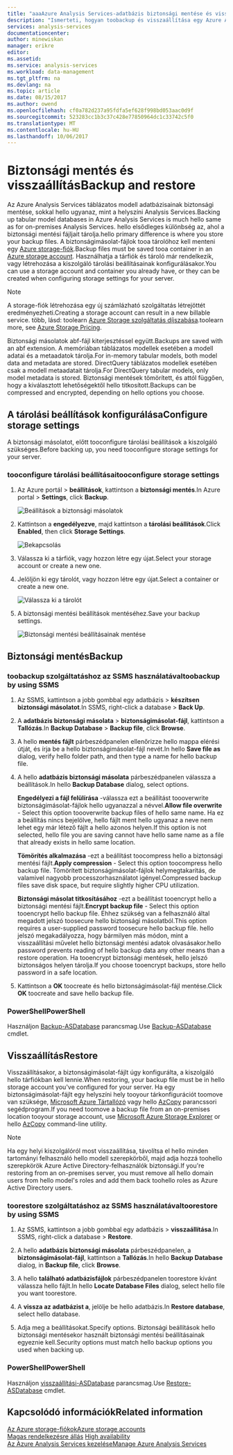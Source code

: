```yaml
---
title: "aaaAzure Analysis Services-adatbázis biztonsági mentése és visszaállítása |} Microsoft Docs"
description: "Ismerteti, hogyan toobackup és visszaállítása egy Azure Analysis Services adatbázis."
services: analysis-services
documentationcenter: 
author: minewiskan
manager: erikre
editor: 
ms.assetid: 
ms.service: analysis-services
ms.workload: data-management
ms.tgt_pltfrm: na
ms.devlang: na
ms.topic: article
ms.date: 08/15/2017
ms.author: owend
ms.openlocfilehash: cf0a782d237a95fdfa5ef628f998bd053aac0d9f
ms.sourcegitcommit: 523283cc1b3c37c428e77850964dc1c33742c5f0
ms.translationtype: MT
ms.contentlocale: hu-HU
ms.lasthandoff: 10/06/2017
---
```

# <a name="backup-and-restore"></a><span data-ttu-id="29f22-103">Biztonsági mentés és visszaállítás</span><span class="sxs-lookup"><span data-stu-id="29f22-103">Backup and restore</span></span>

<span data-ttu-id="29f22-104">Az Azure Analysis Services táblázatos modell adatbázisainak biztonsági mentése, sokkal hello ugyanaz, mint a helyszíni Analysis Services.</span><span class="sxs-lookup"><span data-stu-id="29f22-104">Backing up tabular model databases in Azure Analysis Services is much hello same as for on-premises Analysis Services.</span></span> <span data-ttu-id="29f22-105">hello elsődleges különbség az, ahol a biztonsági mentési fájljait tárolja.</span><span class="sxs-lookup"><span data-stu-id="29f22-105">hello primary difference is where you store your backup files.</span></span> <span data-ttu-id="29f22-106">A biztonságimásolat-fájlok tooa tárolóhoz kell menteni egy [Azure storage-fiók](../storage/common/storage-create-storage-account.md).</span><span class="sxs-lookup"><span data-stu-id="29f22-106">Backup files must be saved tooa container in an [Azure storage account](../storage/common/storage-create-storage-account.md).</span></span> <span data-ttu-id="29f22-107">Használhatja a tárfiók és tároló már rendelkezik, vagy létrehozása a kiszolgáló tárolási beállításainak konfigurálásakor.</span><span class="sxs-lookup"><span data-stu-id="29f22-107">You can use a storage account and container you already have, or they can be created when configuring storage settings for your server.</span></span>

> [!NOTE]
> <span data-ttu-id="29f22-108">A storage-fiók létrehozása egy új számlázható szolgáltatás létrejöttét eredményezheti.</span><span class="sxs-lookup"><span data-stu-id="29f22-108">Creating a storage account can result in a new billable service.</span></span> <span data-ttu-id="29f22-109">több, lásd: toolearn [Azure Storage szolgáltatás díjszabása](https://azure.microsoft.com/pricing/details/storage/blobs/).</span><span class="sxs-lookup"><span data-stu-id="29f22-109">toolearn more, see [Azure Storage Pricing](https://azure.microsoft.com/pricing/details/storage/blobs/).</span></span>
> 
> 

<span data-ttu-id="29f22-110">Biztonsági másolatok abf-fájl kiterjesztéssel együtt.</span><span class="sxs-lookup"><span data-stu-id="29f22-110">Backups are saved with an abf extension.</span></span> <span data-ttu-id="29f22-111">A memóriában táblázatos modellek esetében a modell adatai és a metaadatok tárolja.</span><span class="sxs-lookup"><span data-stu-id="29f22-111">For in-memory tabular models, both model data and metadata are stored.</span></span> <span data-ttu-id="29f22-112">DirectQuery táblázatos modellek esetében csak a modell metaadatait tárolja.</span><span class="sxs-lookup"><span data-stu-id="29f22-112">For DirectQuery tabular models, only model metadata is stored.</span></span> <span data-ttu-id="29f22-113">Biztonsági mentések tömörített, és attól függően, hogy a kiválasztott lehetőségektől hello titkosított.</span><span class="sxs-lookup"><span data-stu-id="29f22-113">Backups can be compressed and encrypted, depending on hello options you choose.</span></span> 



## <a name="configure-storage-settings"></a><span data-ttu-id="29f22-114">A tárolási beállítások konfigurálása</span><span class="sxs-lookup"><span data-stu-id="29f22-114">Configure storage settings</span></span>
<span data-ttu-id="29f22-115">A biztonsági másolatot, előtt tooconfigure tárolási beállítások a kiszolgáló szükséges.</span><span class="sxs-lookup"><span data-stu-id="29f22-115">Before backing up, you need tooconfigure storage settings for your server.</span></span>


### <a name="tooconfigure-storage-settings"></a><span data-ttu-id="29f22-116">tooconfigure tárolási beállításai</span><span class="sxs-lookup"><span data-stu-id="29f22-116">tooconfigure storage settings</span></span>
1.  <span data-ttu-id="29f22-117">Az Azure portál > **beállítások**, kattintson a **biztonsági mentés**.</span><span class="sxs-lookup"><span data-stu-id="29f22-117">In Azure portal > **Settings**, click **Backup**.</span></span>

    ![Beállítások a biztonsági másolatok](./media/analysis-services-backup/aas-backup-backups.png)

2.  <span data-ttu-id="29f22-119">Kattintson a **engedélyezve**, majd kattintson a **tárolási beállítások**.</span><span class="sxs-lookup"><span data-stu-id="29f22-119">Click **Enabled**, then click **Storage Settings**.</span></span>

    ![Bekapcsolás](./media/analysis-services-backup/aas-backup-enable.png)

3. <span data-ttu-id="29f22-121">Válassza ki a tárfiók, vagy hozzon létre egy újat.</span><span class="sxs-lookup"><span data-stu-id="29f22-121">Select your storage account or create a new one.</span></span>

4. <span data-ttu-id="29f22-122">Jelöljön ki egy tárolót, vagy hozzon létre egy újat.</span><span class="sxs-lookup"><span data-stu-id="29f22-122">Select a container or create a new one.</span></span>

    ![Válassza ki a tárolót](./media/analysis-services-backup/aas-backup-container.png)

5. <span data-ttu-id="29f22-124">A biztonsági mentési beállítások mentéséhez.</span><span class="sxs-lookup"><span data-stu-id="29f22-124">Save your backup settings.</span></span>

    ![Biztonsági mentési beállításainak mentése](./media/analysis-services-backup/aas-backup-save.png)

## <a name="backup"></a><span data-ttu-id="29f22-126">Biztonsági mentés</span><span class="sxs-lookup"><span data-stu-id="29f22-126">Backup</span></span>

### <a name="toobackup-by-using-ssms"></a><span data-ttu-id="29f22-127">toobackup szolgáltatáshoz az SSMS használatával</span><span class="sxs-lookup"><span data-stu-id="29f22-127">toobackup by using SSMS</span></span>

1. <span data-ttu-id="29f22-128">Az SSMS, kattintson a jobb gombbal egy adatbázis > **készítsen biztonsági másolatot**.</span><span class="sxs-lookup"><span data-stu-id="29f22-128">In SSMS, right-click a database > **Back Up**.</span></span>

2. <span data-ttu-id="29f22-129">A **adatbázis biztonsági másolata** > **biztonságimásolat-fájl**, kattintson a **Tallózás**.</span><span class="sxs-lookup"><span data-stu-id="29f22-129">In **Backup Database** > **Backup file**, click **Browse**.</span></span>

3. <span data-ttu-id="29f22-130">A hello **mentés fájlt** párbeszédpanelen ellenőrizze hello mappa elérési útját, és írja be a hello biztonságimásolat-fájl nevét.</span><span class="sxs-lookup"><span data-stu-id="29f22-130">In hello **Save file as** dialog, verify hello folder path, and then type a name for hello backup file.</span></span> 

4. <span data-ttu-id="29f22-131">A hello **adatbázis biztonsági másolata** párbeszédpanelen válassza a beállítások.</span><span class="sxs-lookup"><span data-stu-id="29f22-131">In hello **Backup Database** dialog, select options.</span></span>

    <span data-ttu-id="29f22-132">**Engedélyezi a fájl felülírása** -válassza ezt a beállítást toooverwrite biztonságimásolat-fájlok hello ugyanazzal a névvel.</span><span class="sxs-lookup"><span data-stu-id="29f22-132">**Allow file overwrite** - Select this option toooverwrite backup files of hello same name.</span></span> <span data-ttu-id="29f22-133">Ha ez a beállítás nincs bejelölve, hello fájlt ment hello ugyanaz a neve nem lehet egy már létező fájlt a hello azonos helyen.</span><span class="sxs-lookup"><span data-stu-id="29f22-133">If this option is not selected, hello file you are saving cannot have hello same name as a file that already exists in hello same location.</span></span>

    <span data-ttu-id="29f22-134">**Tömörítés alkalmazása** -ezt a beállítást toocompress hello a biztonsági mentési fájlt.</span><span class="sxs-lookup"><span data-stu-id="29f22-134">**Apply compression** - Select this option toocompress hello backup file.</span></span> <span data-ttu-id="29f22-135">Tömörített biztonságimásolat-fájlok helymegtakarítás, de valamivel nagyobb processzorhasználatot igényel.</span><span class="sxs-lookup"><span data-stu-id="29f22-135">Compressed backup files save disk space, but require slightly higher CPU utilization.</span></span> 

    <span data-ttu-id="29f22-136">**Biztonsági másolat titkosításához** -ezt a beállítást tooencrypt hello a biztonsági mentési fájlt.</span><span class="sxs-lookup"><span data-stu-id="29f22-136">**Encrypt backup file** - Select this option tooencrypt hello backup file.</span></span> <span data-ttu-id="29f22-137">Ehhez szükség van a felhasználó által megadott jelszó toosecure hello biztonsági másolatból.</span><span class="sxs-lookup"><span data-stu-id="29f22-137">This option requires a user-supplied password toosecure hello backup file.</span></span> <span data-ttu-id="29f22-138">hello jelszó megakadályozza, hogy bármilyen más módon, mint a visszaállítási művelet hello biztonsági mentési adatok olvasásakor.</span><span class="sxs-lookup"><span data-stu-id="29f22-138">hello password prevents reading of hello backup data any other means than a restore operation.</span></span> <span data-ttu-id="29f22-139">Ha tooencrypt biztonsági mentések, hello jelszó biztonságos helyen tárolja.</span><span class="sxs-lookup"><span data-stu-id="29f22-139">If you choose tooencrypt backups, store hello password in a safe location.</span></span>

5. <span data-ttu-id="29f22-140">Kattintson a **OK** toocreate és hello biztonságimásolat-fájl mentése.</span><span class="sxs-lookup"><span data-stu-id="29f22-140">Click **OK** toocreate and save hello backup file.</span></span>


### <a name="powershell"></a><span data-ttu-id="29f22-141">PowerShell</span><span class="sxs-lookup"><span data-stu-id="29f22-141">PowerShell</span></span>
<span data-ttu-id="29f22-142">Használjon [Backup-ASDatabase](https://docs.microsoft.com/sql/analysis-services/powershell/backup-asdatabase-cmdlet) parancsmag.</span><span class="sxs-lookup"><span data-stu-id="29f22-142">Use [Backup-ASDatabase](https://docs.microsoft.com/sql/analysis-services/powershell/backup-asdatabase-cmdlet) cmdlet.</span></span>

## <a name="restore"></a><span data-ttu-id="29f22-143">Visszaállítás</span><span class="sxs-lookup"><span data-stu-id="29f22-143">Restore</span></span>
<span data-ttu-id="29f22-144">Visszaállításakor, a biztonságimásolat-fájlt úgy konfigurálta, a kiszolgáló hello tárfiókban kell lennie.</span><span class="sxs-lookup"><span data-stu-id="29f22-144">When restoring, your backup file must be in hello storage account you've configured for your server.</span></span> <span data-ttu-id="29f22-145">Ha egy biztonságimásolat-fájlt egy helyszíni hely tooyour tárkonfigurációt toomove van szüksége, [Microsoft Azure Tártallózó](https://docs.microsoft.com/azure/vs-azure-tools-storage-manage-with-storage-explorer) vagy hello [AzCopy](../storage/common/storage-use-azcopy.md) parancssori segédprogram.</span><span class="sxs-lookup"><span data-stu-id="29f22-145">If you need toomove a backup file from an on-premises location tooyour storage account, use [Microsoft Azure Storage Explorer](https://docs.microsoft.com/azure/vs-azure-tools-storage-manage-with-storage-explorer) or hello [AzCopy](../storage/common/storage-use-azcopy.md) command-line utility.</span></span> 



> [!NOTE]
> <span data-ttu-id="29f22-146">Ha egy helyi kiszolgálóról most visszaállítása, távolítsa el hello minden tartományi felhasználó hello modell szerepkörből, majd adja hozzá toohello szerepkörök Azure Active Directory-felhasználók biztonsági.</span><span class="sxs-lookup"><span data-stu-id="29f22-146">If you're restoring from an on-premises server, you must remove all hello domain users from hello model's roles and add them back toohello roles as Azure Active Directory users.</span></span>
> 
> 

### <a name="toorestore-by-using-ssms"></a><span data-ttu-id="29f22-147">toorestore szolgáltatáshoz az SSMS használatával</span><span class="sxs-lookup"><span data-stu-id="29f22-147">toorestore by using SSMS</span></span>

1. <span data-ttu-id="29f22-148">Az SSMS, kattintson a jobb gombbal egy adatbázis > **visszaállítása**.</span><span class="sxs-lookup"><span data-stu-id="29f22-148">In SSMS, right-click a database > **Restore**.</span></span>

2. <span data-ttu-id="29f22-149">A hello **adatbázis biztonsági másolata** párbeszédpanelen, a **biztonságimásolat-fájl**, kattintson a **Tallózás**.</span><span class="sxs-lookup"><span data-stu-id="29f22-149">In hello **Backup Database** dialog, in **Backup file**, click **Browse**.</span></span>

3. <span data-ttu-id="29f22-150">A hello **található adatbázisfájlok** párbeszédpanelen toorestore kívánt válassza hello fájlt.</span><span class="sxs-lookup"><span data-stu-id="29f22-150">In hello **Locate Database Files** dialog, select hello file you want toorestore.</span></span>

4. <span data-ttu-id="29f22-151">A **vissza az adatbázist a**, jelölje be hello adatbázis.</span><span class="sxs-lookup"><span data-stu-id="29f22-151">In **Restore database**, select hello database.</span></span>

5. <span data-ttu-id="29f22-152">Adja meg a beállításokat.</span><span class="sxs-lookup"><span data-stu-id="29f22-152">Specify options.</span></span> <span data-ttu-id="29f22-153">Biztonsági beállítások hello biztonsági mentésekor használt biztonsági mentési beállításainak egyeznie kell.</span><span class="sxs-lookup"><span data-stu-id="29f22-153">Security options must match hello backup options you used when backing up.</span></span>


### <a name="powershell"></a><span data-ttu-id="29f22-154">PowerShell</span><span class="sxs-lookup"><span data-stu-id="29f22-154">PowerShell</span></span>

<span data-ttu-id="29f22-155">Használjon [visszaállítási-ASDatabase](https://docs.microsoft.com/sql/analysis-services/powershell/restore-asdatabase-cmdlet) parancsmag.</span><span class="sxs-lookup"><span data-stu-id="29f22-155">Use [Restore-ASDatabase](https://docs.microsoft.com/sql/analysis-services/powershell/restore-asdatabase-cmdlet) cmdlet.</span></span>


## <a name="related-information"></a><span data-ttu-id="29f22-156">Kapcsolódó információk</span><span class="sxs-lookup"><span data-stu-id="29f22-156">Related information</span></span>

[<span data-ttu-id="29f22-157">Az Azure storage-fiókok</span><span class="sxs-lookup"><span data-stu-id="29f22-157">Azure storage accounts</span></span>](../storage/common/storage-create-storage-account.md)  
<span data-ttu-id="29f22-158">[Magas rendelkezésre állás](analysis-services-bcdr.md)   </span><span class="sxs-lookup"><span data-stu-id="29f22-158">[High availability](analysis-services-bcdr.md)   </span></span>  
[<span data-ttu-id="29f22-159">Az Azure Analysis Services kezelése</span><span class="sxs-lookup"><span data-stu-id="29f22-159">Manage Azure Analysis Services</span></span>](analysis-services-manage.md)
